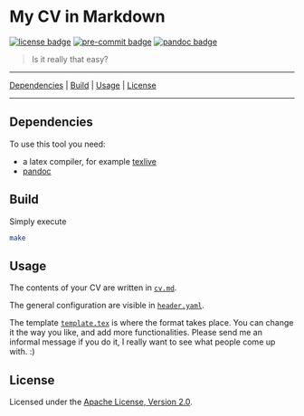 # My CV in Markdown

[![license badge]][license link]
[![pre-commit badge]][pre-commit link]
[![pandoc badge]][pandoc link]

> Is it really that easy?

---

[Dependencies](#depencies) |
[Build](#build) |
[Usage](#usage) |
[License](#license)

---

## Dependencies

To use this tool you need:

+ a latex compiler, for example [texlive][texlive link]
+ [pandoc][pandoc link]

## Build

Simply execute

```sh
make
```

## Usage

The contents of your CV are written in [`cv.md`](cv.md).

The general configuration are visible in [`header.yaml`](header.yaml).

The template [`template.tex`](template.tex) is where the format takes place.
You can change it the way you like, and add more functionalities. Please send
me an informal message if you do it, I really want to see what people come up
with. :)

## License

Licensed under the [Apache License, Version 2.0][license link].

[repository link]: https://github.com/GregoireHENRY/cv
[license link]: https://github.com/GregoireHENRY/cv/LICENSE
[license badge]: https://img.shields.io/badge/License-Apache%202.0-blue.svg
[pre-commit link]: https://pre-commit.com
[pre-commit badge]: https://img.shields.io/badge/pre--commit-enabled-brightgreen?logo=pre-commit&logoColor=white
[pandoc link]: https://pandoc.org/MANUAL.html
[pandoc badge]: https://img.shields.io/badge/pandoc-enabled-brightgreen
[texlive link]: https://tug.org/texlive

